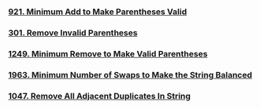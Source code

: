 ### [921. Minimum Add to Make Parentheses Valid](https://leetcode.com/problems/minimum-add-to-make-parentheses-valid/)
### [301. Remove Invalid Parentheses](https://leetcode.com/problems/remove-invalid-parentheses/)
### [1249. Minimum Remove to Make Valid Parentheses](https://leetcode.com/problems/minimum-remove-to-make-valid-parentheses/)
### [1963. Minimum Number of Swaps to Make the String Balanced](https://leetcode.com/problems/minimum-number-of-swaps-to-make-the-string-balanced/)

### [1047. Remove All Adjacent Duplicates In String](https://leetcode.com/problems/remove-all-adjacent-duplicates-in-string/)
